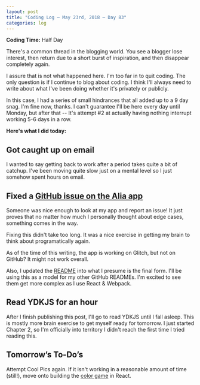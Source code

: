 ```yaml
---
layout: post
title: "Coding Log — May 23rd, 2018 — Day 83"
categories: log
---
```


**Coding Time:** Half Day

There's a common thread in the blogging world. You see a blogger lose interest, then return due to a short burst of inspiration, and then disappear completely again.

I assure that is not what happened here. I'm too far in to quit coding. The only question is if I continue to blog about coding. I think I'll always need to write about what I've been doing whether it's privately or publicly. 

In this case, I had a series of small hindrances that all added up to a 9 day snag. I'm fine now, thanks. I can't guarantee I'll be here every day until Monday, but after that -- It's attempt #2 at actually having nothing interrupt working 5-6 days in a row.

**Here's what I did today:**

## Got caught up on email

I wanted to say getting back to work after a period takes quite a bit of catchup. I've been moving quite slow just on a mental level so I just somehow spent hours on email.

## Fixed a [GitHub issue on the Alia app](https://github.com/rmorabia/alia/issues/1)

Someone was nice enough to look at my app and report an issue! It just proves that no matter how much I personally thought about edge cases, something comes in the way.

Fixing this didn't take too long. It was a nice exercise in getting my brain to think about programatically again.

As of the time of this writing, the app is working on Glitch, but not on GitHub? It might not work overall.

Also, I updated the [README](https://github.com/rmorabia/alia) into what I presume is the final form. I'll be using this as a model for my other GitHub READMEs. I'm excited to see them get more complex as I use React & Webpack.

## Read YDKJS for an hour

After I finish publishing this post, I'll go to read YDKJS until I fall asleep. This is mostly more brain exercise to get myself ready for tomorrow. I just started Chapter 2, so I'm officially into territory I didn't reach the first time I tried reading this.

## Tomorrow’s To-Do’s

Attempt Cool Pics again. If it isn't working in a reasonable amount of time (still!), move onto building the [color game](https://rmorabia.com/color-game/) in React.
